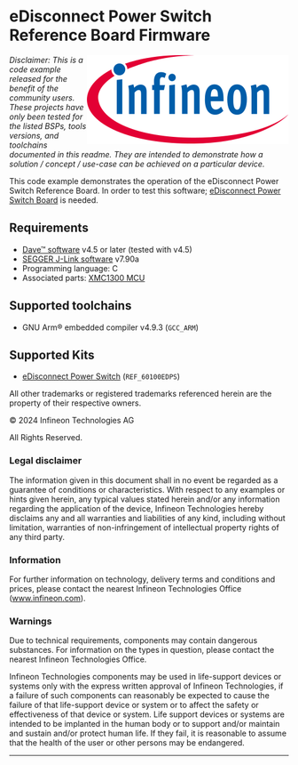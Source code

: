 # eDisconnect Power Switch Reference Board Firmware 

<a href="https://www.infineon.com">
<img src="./assets/images/Logo.svg" align="right" alt="Infineon logo">
</a>

_Disclaimer: This is a code example released for the benefit of the community users. These projects have only been tested for the listed BSPs, tools versions, and toolchains documented in this readme. They are intended to demonstrate how a solution / concept / use-case can be achieved on a particular device._

This code example demonstrates the operation of the eDisconnect Power Switch Reference Board. In order to test this software; [eDisconnect Power Switch Board]() is needed.

## Requirements

- [Dave&trade; software](https://softwaretools.infineon.com/tools/com.ifx.tb.tool.daveide) v4.5 or later (tested with v4.5)
- [SEGGER J-Link software](https://www.segger.com/downloads/jlink/#J-LinkSoftwareAndDocumentationPack) v7.90a
- Programming language: C
- Associated parts: [XMC1300 MCU](https://www.infineon.com/cms/en/product/microcontroller/32-bit-industrial-microcontroller-based-on-arm-cortex-m/32-bit-xmc1000-industrial-microcontroller-arm-cortex-m0/xmc1300/)

## Supported toolchains

- GNU Arm&reg; embedded compiler v4.9.3 (`GCC_ARM`)

## Supported Kits

- [eDisconnect Power Switch]() (`REF_60100EDPS`)



All other trademarks or registered trademarks referenced herein are the property of their respective owners.


© 2024 Infineon Technologies AG

All Rights Reserved.

### Legal disclaimer

The information given in this document shall in no event be regarded as a guarantee of conditions or characteristics. With respect to any examples or hints given herein, any typical values stated herein and/or any information regarding the application of the device, Infineon Technologies hereby disclaims any and all warranties and liabilities of any kind, including without limitation, warranties of non-infringement of intellectual property rights of any third party.

### Information

For further information on technology, delivery terms and conditions and prices, please contact the nearest Infineon Technologies Office (www.infineon.com).

### Warnings

Due to technical requirements, components may contain dangerous substances. For information on the types in question, please contact the nearest Infineon Technologies Office.

Infineon Technologies components may be used in life-support devices or systems only with the express written approval of Infineon Technologies, if a failure of such components can reasonably be expected to cause the failure of that life-support device or system or to affect the safety or effectiveness of that device or system. Life support devices or systems are intended to be implanted in the human body or to support and/or maintain and sustain and/or protect human life. If they fail, it is reasonable to assume that the health of the user or other persons may be endangered.

-------------------------------------------------------------------------------